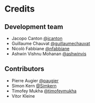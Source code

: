 # Credits

## Development team

- Jacopo Canton [@jcanton](https://github.com/jcanton)
- Guillaume Chauvat [@guillaumechauvat](https://github.com/guillaumechauvat)
- Nicolò Fabbiane [@nfabbiane](https://github.com/nfabbiane)
- Ashwin Vishnu Mohanan [@ashwinvis](https://github.com/ashwinvis)

## Contributors

- Pierre Augier [@paugier](https://github.com/paugier/)
- Simon Kern [@Simkern](https://github.com/Simkern/)
- Timofey Mukha [@timofeymukha](https://github.com/timofeymukha)
- Vitor Kleine
